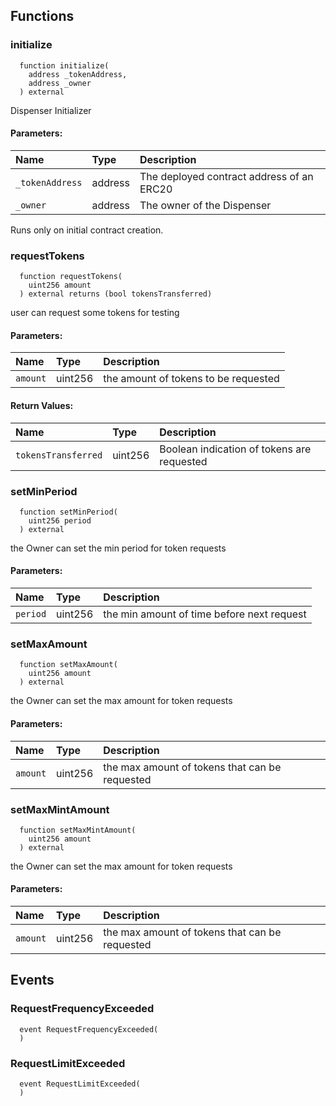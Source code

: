 


## Functions
### initialize
```solidity
  function initialize(
    address _tokenAddress,
    address _owner
  ) external
```

Dispenser Initializer

#### Parameters:
| Name | Type | Description                                                          |
| :--- | :--- | :------------------------------------------------------------------- |
|`_tokenAddress` | address | The deployed contract address of an ERC20
|`_owner` | address | The owner of the Dispenser
Runs only on initial contract creation.

### requestTokens
```solidity
  function requestTokens(
    uint256 amount
  ) external returns (bool tokensTransferred)
```

user can request some tokens for testing

#### Parameters:
| Name | Type | Description                                                          |
| :--- | :--- | :------------------------------------------------------------------- |
|`amount` | uint256 | the amount of tokens to be requested

#### Return Values:
| Name                           | Type          | Description                                                                  |
| :----------------------------- | :------------ | :--------------------------------------------------------------------------- |
|`tokensTransferred`| uint256 | Boolean indication of tokens are requested
### setMinPeriod
```solidity
  function setMinPeriod(
    uint256 period
  ) external
```

the Owner can set the min period for token requests

#### Parameters:
| Name | Type | Description                                                          |
| :--- | :--- | :------------------------------------------------------------------- |
|`period` | uint256 | the min amount of time before next request

### setMaxAmount
```solidity
  function setMaxAmount(
    uint256 amount
  ) external
```

the Owner can set the max amount for token requests

#### Parameters:
| Name | Type | Description                                                          |
| :--- | :--- | :------------------------------------------------------------------- |
|`amount` | uint256 | the max amount of tokens that can be requested

### setMaxMintAmount
```solidity
  function setMaxMintAmount(
    uint256 amount
  ) external
```

the Owner can set the max amount for token requests

#### Parameters:
| Name | Type | Description                                                          |
| :--- | :--- | :------------------------------------------------------------------- |
|`amount` | uint256 | the max amount of tokens that can be requested

## Events
### RequestFrequencyExceeded
```solidity
  event RequestFrequencyExceeded(
  )
```



### RequestLimitExceeded
```solidity
  event RequestLimitExceeded(
  )
```



